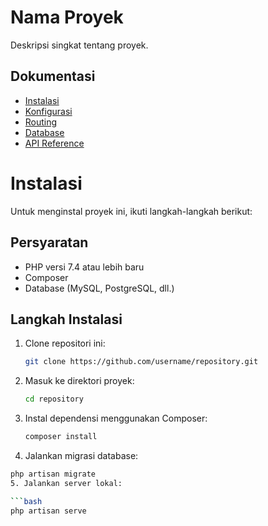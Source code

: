 # Nama Proyek

Deskripsi singkat tentang proyek.

## Dokumentasi

- [Instalasi](docs/installation.md)
- [Konfigurasi](docs/configuration.md)
- [Routing](docs/routing.md)
- [Database](docs/database.md)
- [API Reference](docs/api.md)


# Instalasi

Untuk menginstal proyek ini, ikuti langkah-langkah berikut:

## Persyaratan

- PHP versi 7.4 atau lebih baru
- Composer
- Database (MySQL, PostgreSQL, dll.)

## Langkah Instalasi

1. Clone repositori ini:

   ```bash
   git clone https://github.com/username/repository.git
2. Masuk ke direktori proyek:

   ```bash
   cd repository
3. Instal dependensi menggunakan Composer:

    ```bash
   composer install
4. Jalankan migrasi database:

  ```bash
  php artisan migrate
5. Jalankan server lokal:

  ```bash
  php artisan serve
